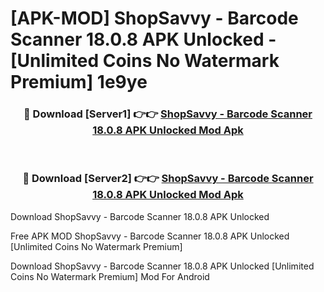 # [APK-MOD] ShopSavvy - Barcode Scanner 18.0.8 APK Unlocked - [Unlimited Coins No Watermark Premium] 1e9ye



<div align="center">
<h3>🔴 Download [Server1] 👉👉 <a href="https://momento.my/?title=ShopSavvy_-_Barcode_Scanner_18.0.8_APK_Unlocked">ShopSavvy - Barcode Scanner 18.0.8 APK Unlocked Mod Apk</a></h3><br>

<h3>🔴 Download [Server2] 👉👉 <a href="https://momento.my/?title=ShopSavvy_-_Barcode_Scanner_18.0.8_APK_Unlocked">ShopSavvy - Barcode Scanner 18.0.8 APK Unlocked Mod Apk</a></h3>
</div>



Download ShopSavvy - Barcode Scanner 18.0.8 APK Unlocked 

Free APK MOD ShopSavvy - Barcode Scanner 18.0.8 APK Unlocked [Unlimited Coins No Watermark Premium]

Download ShopSavvy - Barcode Scanner 18.0.8 APK Unlocked [Unlimited Coins No Watermark Premium] Mod For Android
